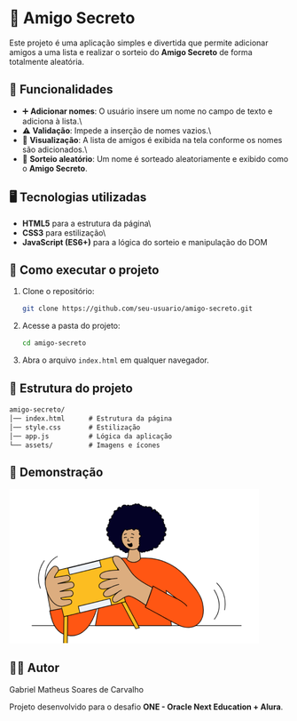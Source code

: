# 🎁 Amigo Secreto

Este projeto é uma aplicação simples e divertida que permite adicionar
amigos a uma lista e realizar o sorteio do **Amigo Secreto** de forma
totalmente aleatória.

## 📌 Funcionalidades

-   ➕ **Adicionar nomes**: O usuário insere um nome no campo de texto e
    adiciona à lista.\
-   ⚠️ **Validação**: Impede a inserção de nomes vazios.\
-   📃 **Visualização**: A lista de amigos é exibida na tela conforme os
    nomes são adicionados.\
-   🎲 **Sorteio aleatório**: Um nome é sorteado aleatoriamente e
    exibido como o **Amigo Secreto**.

## 🖥️ Tecnologias utilizadas

-   **HTML5** para a estrutura da página\
-   **CSS3** para estilização\
-   **JavaScript (ES6+)** para a lógica do sorteio e manipulação do DOM

## 🚀 Como executar o projeto

1.  Clone o repositório:

    ``` bash
    git clone https://github.com/seu-usuario/amigo-secreto.git
    ```

2.  Acesse a pasta do projeto:

    ``` bash
    cd amigo-secreto
    ```

3.  Abra o arquivo `index.html` em qualquer navegador.

## 📂 Estrutura do projeto

    amigo-secreto/
    │── index.html      # Estrutura da página
    │── style.css       # Estilização
    │── app.js          # Lógica da aplicação
    └── assets/         # Imagens e ícones

## 📸 Demonstração

![Prévia do projeto](assets/amigo-secreto.png)

## 👨‍💻 Autor

Gabriel Matheus Soares de Carvalho

Projeto desenvolvido para o desafio **ONE - Oracle Next Education +
Alura**.
